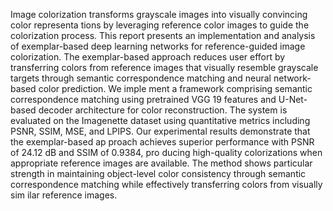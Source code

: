  Image colorization transforms grayscale images into visually convincing color representa
tions by leveraging reference color images to guide the colorization process. This report
 presents an implementation and analysis of exemplar-based deep learning networks for
 reference-guided image colorization. The exemplar-based approach reduces user effort by
 transferring colors from reference images that visually resemble grayscale targets through
 semantic correspondence matching and neural network-based color prediction. We imple
ment a framework comprising semantic correspondence matching using pretrained VGG
19 features and U-Net-based decoder architecture for color reconstruction. The system is
 evaluated on the Imagenette dataset using quantitative metrics including PSNR, SSIM,
 MSE, and LPIPS. Our experimental results demonstrate that the exemplar-based ap
proach achieves superior performance with PSNR of 24.12 dB and SSIM of 0.9384, pro
ducing high-quality colorizations when appropriate reference images are available. The
 method shows particular strength in maintaining object-level color consistency through
 semantic correspondence matching while effectively transferring colors from visually sim
ilar reference images.
